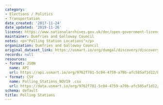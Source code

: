 ```yaml
---
category:
- Elections / Politics
- Transportation
date_created: '2017-11-24'
date_updated: '2019-11-26'
license: https://www.nationalarchives.gov.uk/doc/open-government-licence/version/3/
maintainer: Dumfries and Galloway Council
notes: <p>"Polling Station Locations"</p>
organization: Dumfries and Galloway Council
original_dataset_link: https://usmart.io/org/dumgal/discovery/discovery-view-detail/6b9e02f9-fa27-4631-a9bb-23ed1d44857c
records: null
resources:
- format: JSON
  name: API
  url: https://api.usmart.io/org/9762f781-5c04-4759-a70b-afc585af1d12/83a4ecb1-b94c-44ca-8625-b66d3e92b9a2/1/urql
- format: CSV
  name: Polling_Stations_NOV19 .csv
  url: https://data.usmart.io/org/9762f781-5c04-4759-a70b-afc585af1d12/resource?resourceGUID=9eec9885-204c-4b53-b7e3-feebad7ad8aa
schema: default
title: Polling Stations
---
```

